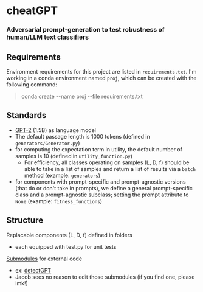 # cheatGPT
### Adversarial prompt-generation to test robustness of human/LLM text classifiers

## Requirements
Environment requirements for this project are listed in `requirements.txt`. I'm working in a conda environment named `proj`, which can be created with the following command:
> conda create --name proj --file requirements.txt

## Standards
- [GPT-2](https://openai.com/blog/better-language-models/) (1.5B) as language model
- The default passage length is 1000 tokens (defined in `generators/Generator.py`)
- for computing the expectation term in utility, the default number of samples is 10 (defined in `utility_function.py`)
    - For efficiency, all classes operating on samples (L, D, f) should be able to take in a list of samples and return a list of results via a `batch` method (example: `generators`)
- for components with prompt-specific and prompt-agnostic versions (that do or don't take in prompts), we define a general prompt-specific class and a prompt-agnostic subclass; setting the prompt attribute to `None` (example: `fitness_functions`)

## Structure

Replacable components (L, D, f) defined in folders
- each equipped with test.py for unit tests

[Submodules](https://git-scm.com/book/en/v2/Git-Tools-Submodules) for external code
- ex: [detectGPT](https://detectgpt.ericmitchell.ai/)
- Jacob sees no reason to edit those submodules (if you find one, please lmk!)